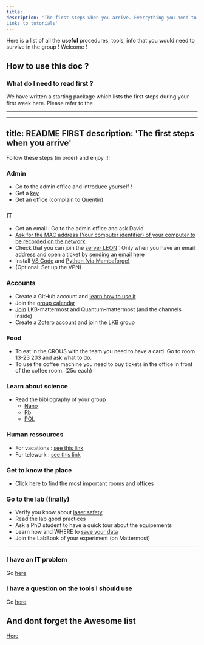 ```yaml
--- 
title: 
description: 'The first steps when you arrive. Everrything you need to know when you arrive (basic info).
Links to tutorials'
---
```


<alert type="success">
Here is a list of all the <strong>useful</strong> procedures, tools, info that you would need to survive in the group ! Welcome !
</alert>

## How to use this doc ?
### What do I need to read first ? 
We have written a starting package which lists the first steps during your first week here. Please refer to the 

---
---
title: README FIRST
description: 'The first steps when you arrive'
---
<alert type="success">
Follow these steps (in order) and enjoy !!!
</alert>

### Admin

- Go to the admin office and introduce yourself !
- Get a [key](/general/admin#obtain-a-kaba-key)
- Get an office (complain to [Quentin](mailto:quentin.glorieux@lkb.upmc.fr))

### IT

- Get an email : Go to the admin office and ask David
- [Ask for the MAC address (Your computer identifier) of your computer to be recorded on the network](/general/computers_and_network#adding-a-computer-to-the-network)
- Check that you can join the [server LEON](/general/computers_and_network#map-a-network-drive-%EF%B8%8Fyou-need-a-lkb-email-account) : Only when you have an email address and open a ticket by [sending an email here](mailto:support@lkb.upmc.fr)
- Install [VS Code](/general/tools#vs-code) and [Python (via Mambaforge)](/general/tools#python)
- (Optional: Set up the VPN)

### Accounts

- Create a GitHub account and [learn how to use it](/general/tools#github)
- Join the [group calendar](/general/tools#google-calendar)
- [Join](/general/tools#mattermost) LKB-mattermost and Quantum-mattermost (and the channels inside)
- Create a [Zotero account](/general/tools#zotero) and join the LKB group

### Food

- To eat in the CROUS with the team you need to have a card. Go to room 13-23 203 and ask what to do.
- To use the coffee machine you need to buy tickets in the office in front of the coffee room. (25c each)

### Learn about science

- Read the bibliography of your group
  - [Nano](https://www.zotero.org/groups/4622968/quantumopticslkb/collections/IAUAIBQN)
  - [Rb](https://www.zotero.org/groups/4622968/quantumopticslkb/collections/A6ZSVQFJ)
  - [POL](https://www.zotero.org/groups/4622968/quantumopticslkb/collections/3G4A4BHI)

### Human ressources

- For vacations : [see this link](/general/admin#go-on-vacation)
- For telework : [see this link](/general/admin#telework)

### Get to know the place

- Click [here](/general/admin#rooms-locations) to find the most important rooms and offices


### Go to the lab (finally)

- Verify you know about [laser safety](https://www.dgdr.cnrs.fr/sst/CNPS/guides/doc/lasers/Guide%20Risque%20lies%20aux%20lasers%20v11-2019.pdf)
- Read the lab good practices
- Ask a PhD student to have a quick tour about the equipements
- Learn how and WHERE to [save your data](/general/data_organisation)
- Join the LabBook of your experiment (on Mattermost)
---

### I have an IT problem
Go [here]()

### I have a question on the tools I should use
Go [here]()

## And dont forget the Awesome list
[Here](https://github.com/Quantum-Optics-LKB/awesome_list)